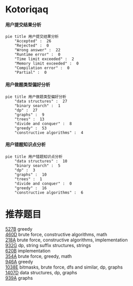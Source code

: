 # Kotoriqaq

<!-- tabs:start -->



#### **用户提交结果分析**

```mermaid
pie title 用户提交结果分析
    "Accepted" :  26
    "Rejected" :  0
    "Wrong answer" :  22
    "Runtime error" :  0
    "Time limit exceeded" :  2
    "Memory limit exceeded" :  0
    "Compilation error" :  0
    "Partial" :  0
```

#### **用户做题类型偏好分析**

```mermaid
pie title 用户做题类型偏好分析
    "data structures" :  27
    "binary search" :  1
    "dp" :  27
    "graphs" :  9
    "trees" :  13
    "divide and conquer" :  8
    "greedy" :  53
    "constructive algorithms" :  4
```
#### **用户错题知识点分析**

```mermaid
pie title 用户错题知识点分析
    "data structures" :  10
    "binary search" :  5
    "dp" :  3
    "graphs" :  10
    "trees" :  1
    "divide and conquer" :  0
    "greedy" :  16
    "constructive algorithms" :  6
```



<!-- tabs:end -->
# 推荐题目
[527B](https://codeforces.com/contest/527/problem/B)		greedy		  
[460D](https://codeforces.com/contest/460/problem/D)		brute force,
                        constructive algorithms,
                        math		  
[218A](https://codeforces.com/contest/218/problem/A)		brute force,
                        constructive algorithms,
                        implementation		  
[932G](https://codeforces.com/contest/932/problem/G)		dp,
                        string suffix structures,
                        strings		  
[620B](https://codeforces.com/contest/620/problem/B)		implementation		  
[354A](https://codeforces.com/contest/354/problem/A)		brute force,
                        greedy,
                        math		  
[946A](https://codeforces.com/contest/946/problem/A)		greedy		  
[1038E](https://codeforces.com/contest/1038/problem/E)		bitmasks,
                        brute force,
                        dfs and similar,
                        dp,
                        graphs		  
[1407D](https://codeforces.com/contest/1407/problem/D)		data structures,
                        dp,
                        graphs		  
[939A](https://codeforces.com/contest/939/problem/A)		graphs		  
